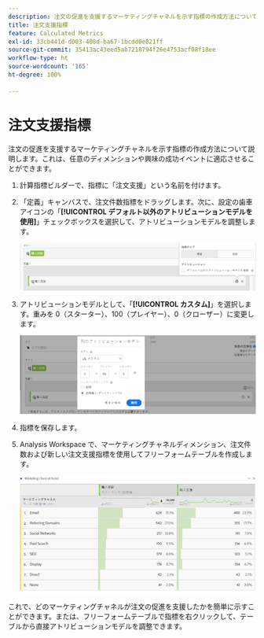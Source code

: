```yaml
---
description: 注文の促進を支援するマーケティングチャネルを示す指標の作成方法について説明します。これは、任意のディメンションや興味の成功イベントに適応させることができます。
title: 注文支援指標
feature: Calculated Metrics
exl-id: 33cb441d-d003-408d-ba67-1bcdd0e821ff
source-git-commit: 35413ac43eed5ab7218794f26e4753acf08f18ee
workflow-type: ht
source-wordcount: '165'
ht-degree: 100%

---
```


# 注文支援指標

注文の促進を支援するマーケティングチャネルを示す指標の作成方法について説明します。これは、任意のディメンションや興味の成功イベントに適応させることができます。

1. 計算指標ビルダーで、指標に「注文支援」という名前を付けます。
1. 「定義」キャンバスで、注文件数指標をドラッグします。次に、設定の歯車アイコンの「**[!UICONTROL デフォルト以外のアトリビューションモデルを使用]**」チェックボックスを選択して、アトリビューションモデルを調整します。

   ![](assets/attr-model.png)

1. アトリビューションモデルとして、「**[!UICONTROL カスタム]**」を選択します。重みを 0（スターター）、100（プレイヤー）、0（クローザー）に変更します。

   ![](assets/custom-attr-model.png)

1. 指標を保存します。
1. Analysis Workspace で、マーケティングチャネルディメンション、注文件数および新しい注文支援指標を使用してフリーフォームテーブルを作成します。

   ![](assets/mktg-channel-assists.png)

これで、どのマーケティングチャネルが注文の促進を支援したかを簡単に示すことができます。または、フリーフォームテーブルで指標を右クリックして、テーブルから直接アトリビューションモデルを調整できます。
